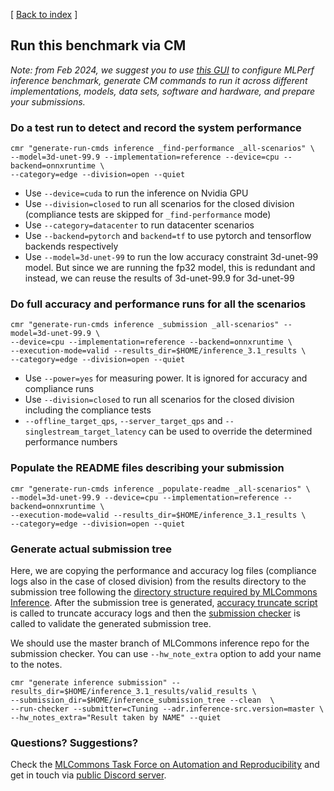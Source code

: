 [ [Back to index](README.md) ]

## Run this benchmark via CM

*Note: from Feb 2024, we suggest you to use [this GUI](https://access.cknowledge.org/playground/?action=howtorun&bench_uid=39877bb63fb54725)
 to configure MLPerf inference benchmark, generate CM commands to run it across different implementations, models, data sets, software
 and hardware, and prepare your submissions.*


### Do a test run to detect and record the system performance

```
cmr "generate-run-cmds inference _find-performance _all-scenarios" \
--model=3d-unet-99.9 --implementation=reference --device=cpu --backend=onnxruntime \
--category=edge --division=open --quiet
```
* Use `--device=cuda` to run the inference on Nvidia GPU
* Use `--division=closed` to run all scenarios for the closed division (compliance tests are skipped for `_find-performance` mode)
* Use `--category=datacenter` to run datacenter scenarios
* Use `--backend=pytorch` and `backend=tf` to use pytorch and tensorflow backends respectively
* Use `--model=3d-unet-99` to run the low accuracy constraint 3d-unet-99 model. But since we are running the fp32 model, this is redundant and instead, we can reuse the results of 3d-unet-99.9 for 3d-unet-99

### Do full accuracy and performance runs for all the scenarios

```
cmr "generate-run-cmds inference _submission _all-scenarios" --model=3d-unet-99.9 \
--device=cpu --implementation=reference --backend=onnxruntime \
--execution-mode=valid --results_dir=$HOME/inference_3.1_results \
--category=edge --division=open --quiet
```

* Use `--power=yes` for measuring power. It is ignored for accuracy and compliance runs
* Use `--division=closed` to run all scenarios for the closed division including the compliance tests
* `--offline_target_qps`, `--server_target_qps` and `--singlestream_target_latency` can be used to override the determined performance numbers

### Populate the README files describing your submission

```
cmr "generate-run-cmds inference _populate-readme _all-scenarios" \
--model=3d-unet-99.9 --device=cpu --implementation=reference --backend=onnxruntime \
--execution-mode=valid --results_dir=$HOME/inference_3.1_results \
--category=edge --division=open --quiet
```

### Generate actual submission tree

Here, we are copying the performance and accuracy log files (compliance logs also in the case of closed division) from the results directory to the submission tree following the [directory structure required by MLCommons Inference](https://github.com/mlcommons/policies/blob/master/submission_rules.adoc#inference-1). After the submission tree is generated, [accuracy truncate script](https://github.com/mlcommons/ck/tree/master/cm-mlops/script/truncate-mlperf-inference-accuracy-log) is called to truncate accuracy logs and then the [submission checker](https://github.com/mlcommons/ck/tree/master/cm-mlops/script/run-mlperf-inference-submission-checker) is called to validate the generated submission tree.

We should use the master branch of MLCommons inference repo for the submission checker. You can use `--hw_note_extra` option to add your name to the notes.
```
cmr "generate inference submission" --results_dir=$HOME/inference_3.1_results/valid_results \
--submission_dir=$HOME/inference_submission_tree --clean  \
--run-checker --submitter=cTuning --adr.inference-src.version=master \
--hw_notes_extra="Result taken by NAME" --quiet
```

### Questions? Suggestions?

Check the [MLCommons Task Force on Automation and Reproducibility](../../../taskforce.md) 
and get in touch via [public Discord server](https://discord.gg/JjWNWXKxwT).
